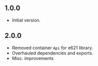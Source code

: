 ## 1.0.0

- Initial version.

## 2.0.0
- Removed container `Api` for e621 library.
- Overhauled dependencies and exports.
- Misc. improvements